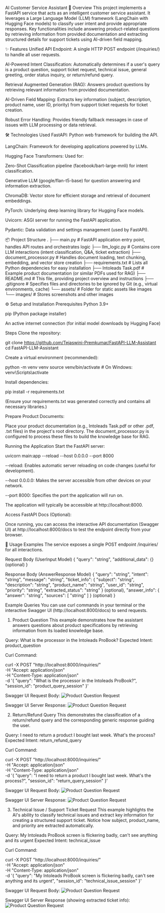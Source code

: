AI Customer Service Assistant
🚀 Overview
This project implements a FastAPI service that acts as an intelligent customer service assistant. It leverages a Large Language Model (LLM) framework (LangChain with Hugging Face models) to classify user intent and provide appropriate responses. Key functionalities include answering product-related questions by retrieving information from provided documentation and extracting structured details for support tickets using AI-driven field mapping.

✨ Features
Unified API Endpoint: A single HTTP POST endpoint (/inquiries/) to handle all user requests.

AI-Powered Intent Classification: Automatically determines if a user's query is a product question, support ticket request, technical issue, general greeting, order status inquiry, or return/refund query.

Retrieval Augmented Generation (RAG): Answers product questions by retrieving relevant information from provided documentation.

AI-Driven Field Mapping: Extracts key information (subject, description, product name, user ID, priority) from support ticket requests for ticket creation.

Robust Error Handling: Provides friendly fallback messages in case of issues with LLM processing or data retrieval.

🛠️ Technologies Used
FastAPI: Python web framework for building the API.

LangChain: Framework for developing applications powered by LLMs.

Hugging Face Transformers: Used for:

Zero-Shot Classification pipeline (facebook/bart-large-mnli) for intent classification.

Generative LLM (google/flan-t5-base) for question answering and information extraction.

ChromaDB: Vector store for efficient storage and retrieval of document embeddings.

PyTorch: Underlying deep learning library for Hugging Face models.

Uvicorn: ASGI server for running the FastAPI application.

Pydantic: Data validation and settings management (used by FastAPI).

📦 Project Structure
.
├── main.py                     # FastAPI application entry point, handles API routes and orchestrates logic
├── llm_logic.py                # Contains core LLM interactions (intent classification, Q&A, ticket extraction)
├── document_processor.py       # Handles document loading, text chunking, embedding, and vector store creation
├── requirements.txt            # Lists all Python dependencies for easy installation
├── Intoleads Task.pdf          # Example product documentation (or similar PDFs used for RAG)
├── README.md                   # This file, providing project overview and instructions
├── .gitignore                  # Specifies files and directories to be ignored by Git (e.g., virtual environments, cache)
└── assets/                     # Folder for static assets like images
    └── images/                 # Stores screenshots and other images

⚙️ Setup and Installation
Prerequisites
Python 3.9+

pip (Python package installer)

An active internet connection (for initial model downloads by Hugging Face)

Steps
Clone the repository:

git clone https://github.com/Tejaswini-Premkumar/FastAPI-LLM-Assistant
cd FastAPI-LLM-Assistant


Create a virtual environment (recommended):

python -m venv venv
source venv/bin/activate  # On Windows: venv\Scripts\activate

Install dependencies:

pip install -r requirements.txt

(Ensure your requirements.txt was generated correctly and contains all necessary libraries.)

Prepare Product Documents:

Place your product documentation (e.g., Intoleads Task.pdf or other .pdf, .txt files) in the project's root directory. The document_processor.py is configured to process these files to build the knowledge base for RAG.

Running the Application
Start the FastAPI server:

uvicorn main:app --reload --host 0.0.0.0 --port 8000

--reload: Enables automatic server reloading on code changes (useful for development).

--host 0.0.0.0: Makes the server accessible from other devices on your network.

--port 8000: Specifies the port the application will run on.

The application will typically be accessible at http://localhost:8000.

Access FastAPI Docs (Optional):

Once running, you can access the interactive API documentation (Swagger UI) at http://localhost:8000/docs to test the endpoint directly from your browser.

🧪 Usage Examples
The service exposes a single POST endpoint /inquiries/ for all interactions.

Request Body (UserInput Model)
{
  "query": "string",
  "additional_data": {} (optional)
}

Response Body (AnswerResponse Model)
{
  "query": "string",
  "intent": "string",
  "message": "string",
  "ticket_info": {
    "subject": "string",
    "description": "string",
    "product_name": "string",
    "user_id": "string",
    "priority": "string",
    "extracted_status": "string"
  } (optional),
  "answer_info": {
    "answer": "string",
    "sources": [
      "string"
    ]
  } (optional)
}

Example Queries
You can use curl commands in your terminal or the interactive Swagger UI (http://localhost:8000/docs) to send requests.

1. Product Question
This example demonstrates how the assistant answers questions about product specifications by retrieving information from its loaded knowledge base.

Query: What is the processor in the Intoleads ProBook?
Expected Intent: product_question

Curl Command:

curl -X POST "http://localhost:8000/inquiries/" \
     -H "Accept: application/json" \
     -H "Content-Type: application/json" \
     -d '{
           "query": "What is the processor in the Intoleads ProBook?",
           "session_id": "product_query_session"
         }'

Swagger UI Request Body:
![Product Question Request](assets/images/op_ss1.png)


Swagger UI Server Response:
![Product Question Request](assets/images/op_ss2.png)


2. Return/Refund Query
This demonstrates the classification of a return/refund query and the corresponding generic response guiding the user.

Query: I need to return a product I bought last week. What's the process?
Expected Intent: return_refund_query

Curl Command:

curl -X POST "http://localhost:8000/inquiries/" \
     -H "Accept: application/json" \
     -H "Content-Type: application/json" \
     -d '{
           "query": "I need to return a product I bought last week. What\'s the process?",
           "session_id": "return_query_session"
         }'

Swagger UI Request Body:
![Product Question Request](assets/images/op_ss3.png)


Swagger UI Server Response:
![Product Question Request](assets/images/op_ss4.png)


3. Technical Issue / Support Ticket Request
This example highlights the AI's ability to classify technical issues and extract key information for creating a structured support ticket. Notice how subject, product_name, and priority are extracted automatically.

Query: My Intoleads ProBook screen is flickering badly, can't see anything and its urgent
Expected Intent: technical_issue

Curl Command:

curl -X POST "http://localhost:8000/inquiries/" \
     -H "Accept: application/json" \
     -H "Content-Type: application/json" \
     -d '{
           "query": "My Intoleads ProBook screen is flickering badly, can\'t see anything and its urgent",
           "session_id": "technical_issue_session"
         }'

Swagger UI Request Body:
![Product Question Request](assets/images/op_ss5.png)


Swagger UI Server Response (showing extracted ticket info):
![Product Question Request](assets/images/op_ss6.png)


